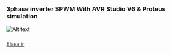 ### 3phase inverter SPWM With AVR Studio V6 & Proteus simulation


![Alt text](http://i.stack.imgur.com/M9TqC.jpg "3phase inverter SPWM With AVR Studio V6 & Proteus simulation")

###
[Elasa.ir]( http://electronics.stackexchange.com/questions/228319/problem-in-3-phase-inverterpower-part-with-v-f-controlling "3phase inverter SPWM With AVR Studio V6 & Proteus simulation")
